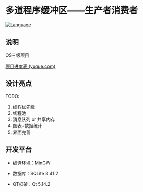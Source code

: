 # 多道程序缓冲区——生产者消费者

[![Language](https://img.shields.io/badge/language-c++-brightgreen.svg)](C++) 

## 说明

OS三级项目

[项目进度表 (yuque.com)](https://www.yuque.com/3de4cifang/ky5wmq/vsl5y5ro0oyrl63f#UxCb)

## 设计亮点

TODO:

1. 线程优先级
2. 线程池
3. 消息队列 or 共享内存 
4. 图表+数据统计
5. 界面完善

## 开发平台

- 编译环境：MinGW

- 数据库：SQLite 3.41.2

- QT框架：Qt 5.14.2
